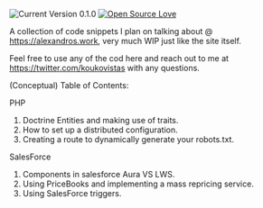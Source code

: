 ![Current Version 0.1.0](https://img.shields.io/badge/Current_Version-0.1.0-blue.svg?style=flat " ")
[![Open Source Love](https://badges.frapsoft.com/os/mit/mit.svg?v=102)](https://github.com/ellerbrock/open-source-badge/)

A collection of code snippets I plan on talking about @ https://alexandros.work, very much WIP just like the site itself.

Feel free to use any of the cod here and reach out to me at https://twitter.com/koukovistas with any questions.

(Conceptual) Table of Contents:

PHP
1. Doctrine Entities and making use of traits.
2. How to set up a distributed configuration.
3. Creating a route to dynamically generate your robots.txt. 

SalesForce
1. Components in salesforce Aura VS LWS.
2. Using PriceBooks and implementing a mass repricing service.
3. Using SalesForce triggers.

